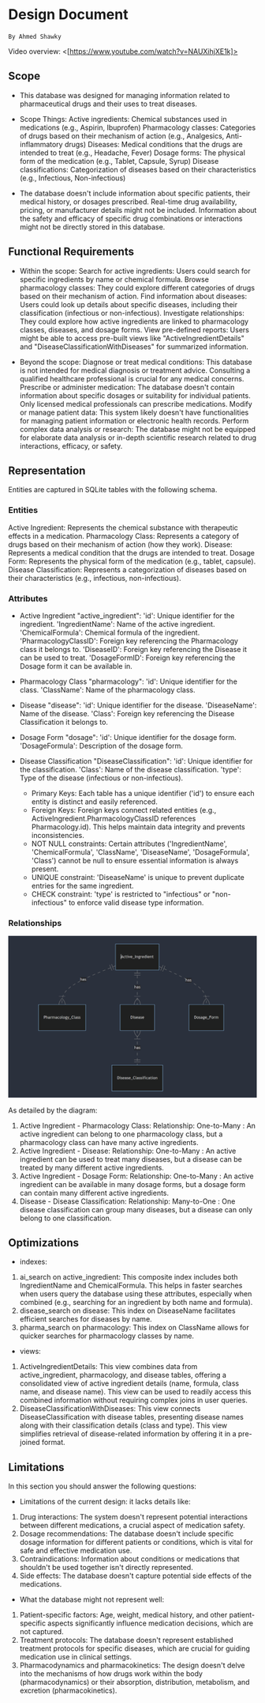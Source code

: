 # Design Document

    By Ahmed Shawky

Video overview: <[https://www.youtube.com/watch?v=NAUXihjXE1k]>

## Scope

* This database was designed for managing information related to pharmaceutical drugs and their uses to treat diseases.

* Scope
    Things:
        Active ingredients: Chemical substances used in medications (e.g., Aspirin, Ibuprofen)
        Pharmacology classes: Categories of drugs based on their mechanism of action (e.g., Analgesics, Anti-inflammatory drugs)
        Diseases: Medical conditions that the drugs are intended to treat (e.g., Headache, Fever)
        Dosage forms: The physical form of the medication (e.g., Tablet, Capsule, Syrup)
        Disease classifications: Categorization of diseases based on their characteristics (e.g., Infectious, Non-infectious)

*   The database doesn't include information about specific patients, their medical history, or dosages prescribed.
    Real-time drug availability, pricing, or manufacturer details might not be included.
    Information about the safety and efficacy of specific drug combinations or interactions might not be directly stored in this database.

## Functional Requirements

* Within the scope:
    Search for active ingredients: Users could search for specific ingredients by name or chemical formula.
    Browse pharmacology classes: They could explore different categories of drugs based on their mechanism of action.
    Find information about diseases: Users could look up details about specific diseases, including their classification (infectious or non-infectious).
    Investigate relationships: They could explore how active ingredients are linked to pharmacology classes, diseases, and dosage forms.
    View pre-defined reports: Users might be able to access pre-built views like "ActiveIngredientDetails" and "DiseaseClassificationWithDiseases" for summarized information.

* Beyond the scope:
    Diagnose or treat medical conditions: This database is not intended for medical diagnosis or treatment advice. Consulting a qualified healthcare professional is crucial for any medical concerns.
    Prescribe or administer medication: The database doesn't contain information about specific dosages or suitability for individual patients. Only licensed medical professionals can prescribe medications.
    Modify or manage patient data: This system likely doesn't have functionalities for managing patient information or electronic health records.
    Perform complex data analysis or research: The database might not be equipped for elaborate data analysis or in-depth scientific research related to drug interactions, efficacy, or safety.

## Representation

Entities are captured in SQLite tables with the following schema.

### Entities

Active Ingredient: Represents the chemical substance with therapeutic effects in a medication.
Pharmacology Class: Represents a category of drugs based on their mechanism of action (how they work).
Disease: Represents a medical condition that the drugs are intended to treat.
Dosage Form: Represents the physical form of the medication (e.g., tablet, capsule).
Disease Classification: Represents a categorization of diseases based on their characteristics (e.g., infectious, non-infectious).

### Attributes

* Active Ingredient "active_ingredient":
    'id': Unique identifier for the ingredient.
    'IngredientName': Name of the active ingredient.
    'ChemicalFormula': Chemical formula of the ingredient.
    'PharmacologyClassID': Foreign key referencing the Pharmacology class it belongs to.
    'DiseaseID': Foreign key referencing the Disease it can be used to treat.
    'DosageFormID': Foreign key referencing the Dosage form it can be available in.

* Pharmacology Class "pharmacology":
    'id': Unique identifier for the class.
    'ClassName': Name of the pharmacology class.

* Disease "disease":
    'id': Unique identifier for the disease.
    'DiseaseName': Name of the disease.
    'Class': Foreign key referencing the Disease Classification it belongs to.

* Dosage Form "dosage":
    'id': Unique identifier for the dosage form.
    'DosageFormula': Description of the dosage form.

* Disease Classification "DiseaseClassification":
    'id': Unique identifier for the classification.
    'Class': Name of the disease classification.
    'type': Type of the disease (infectious or non-infectious).

    * Primary Keys: Each table has a unique identifier ('id') to ensure each entity is distinct and easily referenced.
    * Foreign Keys: Foreign keys connect related entities (e.g., ActiveIngredient.PharmacologyClassID references Pharmacology.id). This helps maintain data integrity and prevents inconsistencies.
    * NOT NULL constraints: Certain attributes ('IngredientName', 'ChemicalFormula', 'ClassName', 'DiseaseName', 'DosageFormula', 'Class') cannot be null to ensure essential information is always present.
    * UNIQUE constraint: 'DiseaseName' is unique to prevent duplicate entries for the same ingredient.
    * CHECK constraint: 'type' is restricted to "infectious" or "non-infectious" to enforce valid disease type information.


### Relationships

![Drugs Diagram](Drugsdiagram.png)

As detailed by the diagram:

1. Active Ingredient - Pharmacology Class: Relationship: One-to-Many : An active ingredient can belong to one pharmacology class, but a pharmacology class can have many active ingredients.
2. Active Ingredient - Disease: Relationship: One-to-Many : An active ingredient can be used to treat many diseases, but a disease can be treated by many different active ingredients.
3. Active Ingredient - Dosage Form: Relationship: One-to-Many : An active ingredient can be available in many dosage forms, but a dosage form can contain many different active ingredients.
4. Disease - Disease Classification: Relationship: Many-to-One : One disease classification can group many diseases, but a disease can only belong to one classification.

## Optimizations

* indexes:
1. ai_search on active_ingredient: This composite index includes both IngredientName and ChemicalFormula. This helps in faster searches when users query the database using these attributes, especially when combined (e.g., searching for an ingredient by both name and formula).
2. disease_search on disease: This index on DiseaseName facilitates efficient searches for diseases by name.
3. pharma_search on pharmacology: This index on ClassName allows for quicker searches for pharmacology classes by name.

* views:
1. ActiveIngredientDetails: This view combines data from active_ingredient, pharmacology, and disease tables, offering a consolidated view of active ingredient details (name, formula, class name, and disease name). This view can be used to readily access this combined information without requiring complex joins in user queries.
2. DiseaseClassificationWithDiseases: This view connects DiseaseClassification with disease tables, presenting disease names along with their classification details (class and type). This view simplifies retrieval of disease-related information by offering it in a pre-joined format.

## Limitations

In this section you should answer the following questions:

* Limitations of the current design:
it lacks details like:
1. Drug interactions: The system doesn't represent potential interactions between different medications, a crucial aspect of medication safety.
2. Dosage recommendations: The database doesn't include specific dosage information for different patients or conditions, which is vital for safe and effective medication use.
3. Contraindications: Information about conditions or medications that shouldn't be used together isn't directly represented.
4. Side effects: The database doesn't capture potential side effects of the medications.

* What the database might not represent well:
1. Patient-specific factors: Age, weight, medical history, and other patient-specific aspects significantly influence medication decisions, which are not captured.
2. Treatment protocols: The database doesn't represent established treatment protocols for specific diseases, which are crucial for guiding medication use in clinical settings.
3. Pharmacodynamics and pharmacokinetics: The design doesn't delve into the mechanisms of how drugs work within the body (pharmacodynamics) or their absorption, distribution, metabolism, and excretion (pharmacokinetics).
